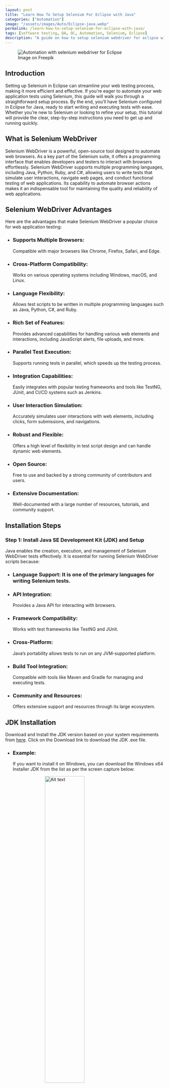 ```yaml
---
layout: post
title: "Learn How To Setup Selenium For Eclipse with Java"
categories: ["Automation"]
image: "/assets/images/Auto/Eclipse-java.webp"
permalink: /learn-how-to-setup-selenium-for-eclipse-with-java/
tags: [software testing, QA, QC, Automation, Selenium, Eclipse]
description: "A guide on how to setup selenium webdriver for eclipse with java to automation test cases to test software applications."
---
```


<figure>
  <img src="/assets/images/Auto/Eclipse-java.webp" alt="Automation with selenium webdriver for Eclipse" />
  <figcaption>Image on Freepik</figcaption>
</figure>

<style>
@media (max-width: 767px) {
  img {
    width: 390px;
    height: 290px;
    
  }
}

@media (min-width: 1000px) {
  img {
    width: 700px;
    height: 500px;
  }
}
</style>

## Introduction

Setting up Selenium in Eclipse can streamline your web testing process, making it more efficient and effective. If you’re eager to automate your web application tests using Selenium, this guide will walk you through a straightforward setup process. By the end, you’ll have Selenium configured in Eclipse for Java, ready to start writing and executing tests with ease. Whether you’re new to
Selenium or looking to refine your setup, this tutorial will provide the clear, step-by-step instructions you need to get up and running quickly.

## What is Selenium WebDriver

Selenium WebDriver is a powerful, open-source tool designed to automate web browsers. As a key part of the Selenium suite, it offers a programming interface that enables developers and testers to interact with browsers effortlessly. Selenium WebDriver supports multiple programming languages, including Java, Python, Ruby, and C#, allowing users to write tests that simulate user interactions, navigate web pages, and conduct functional testing of web applications. Its capability to automate browser actions makes it an indispensable tool for maintaining the quality and reliability of web applications.

## Selenium WebDriver Advantages

Here are the advantages that make Selenium WebDriver a popular choice for web application testing:

- ### Supports Multiple Browsers:
  Compatible with major browsers like Chrome, Firefox, Safari, and Edge.
  
- ### Cross-Platform Compatibility: 
  Works on various operating systems including Windows, macOS, and Linux.

- ### Language Flexibility: 
  Allows test scripts to be written in multiple programming languages such as Java, Python, C#, and Ruby.

- ### Rich Set of Features: 
  Provides advanced capabilities for handling various web elements and interactions, including JavaScript alerts, file uploads, and more.

- ### Parallel Test Execution: 
  Supports running tests in parallel, which speeds up the testing process.

- ### Integration Capabilities: 
  Easily integrates with popular testing frameworks and tools like TestNG, JUnit, and CI/CD systems such as Jenkins.

- ### User Interaction Simulation: 
  Accurately simulates user interactions with web elements, including clicks, form submissions, and navigations.

- ### Robust and Flexible: 
  Offers a high level of flexibility in test script design and can handle dynamic web elements.

- ### Open Source: 
  Free to use and backed by a strong community of contributors and users.

- ### Extensive Documentation: 
  Well-documented with a large number of resources, tutorials, and community support.

## Installation Steps

### Step 1: Install Java SE Development Kit (JDK) and Setup 

Java enables the creation, execution, and management of Selenium WebDriver tests effectively. It is essential for running Selenium WebDriver scripts because:

- ### Language Support: It is one of the primary languages for writing Selenium tests.
  
- ### API Integration:
  Provides a Java API for interacting with browsers.
  
- ### Framework Compatibility:
  Works with test frameworks like TestNG and JUnit.
  
- ### Cross-Platform:
  Java’s portability allows tests to run on any JVM-supported platform.
  
- ### Build Tool Integration:
  Compatible with tools like Maven and Gradle for managing and executing tests.
  
- ### Community and Resources:
  Offers extensive support and resources through its large ecosystem.

## JDK Installation

Download and Install the JDK version based on your system requirements from [here](https://www.oracle.com/java/technologies/downloads/). Click on the Download link to download the JDK .exe file.

- ### Example:
  If you want to install it on Windows, you can download the Windows x64 Installer JDK from the list as per the screen capture below:

<img src="https://github.com/QMTesting/qmtesting.github.io/blob/master/assets/images/Auto/eclipse/Eclipse1.webp" alt="Alt text" style="display:block; margin:auto; width:50%;" />

Once the download is complete, double click the installer file called <u><b>jdk-22_windows-x64_bin.exe</b></u> to begin the installation process. The following screen will be displayed.


<img src="https://github.com/QMTesting/qmtesting.github.io/blob/master/assets/images/Auto/eclipse/Capture2.webp" alt="Alt text" style="display:block; margin:auto; width:50%;" />


Click on the <b>Next</b> button. This will display the following screen where you will select the path to store the JDK files.


<img src="https://github.com/QMTesting/qmtesting.github.io/blob/master/assets/images/Auto/eclipse/Capture3.webp" alt="Alt text" style="display:block; margin:auto; width:50%;" />


Select the default path indicated or click the <b>Change</b>… button to select your desired file path. Now select the <b>Next</b> button. The Progress screen will be displayed, as per the screen capture below.


<img src="https://github.com/QMTesting/qmtesting.github.io/blob/master/assets/images/Auto/eclipse/Capture4.webp" alt="Alt text" style="display:block; margin:auto; width:50%;" />


After the component registration has been updated, the following screen will be displayed, indicating that the Java SE Development Kit has been successfully Installed.

<img src="https://github.com/QMTesting/qmtesting.github.io/blob/master/assets/images/Auto/eclipse/Capture5.webp" alt="Alt text" style="display:block; margin:auto; width:50%;" />

Click the <b>Close</b> button.

Now that the JDK installation is complete, verify the installation by opening a command prompt and typing <b>java -version</b> at the prompt, as shown in the screen capture below.

You will know that the JDK installation was successful if the current version of the JDK you are installing (in my case version 22.0.1) is displayed, as per the screen capture below.

<img src="https://github.com/QMTesting/qmtesting.github.io/blob/master/assets/images/Auto/eclipse/Capture6.webp" alt="Alt text" style="display:block; margin:auto; width:50%;" />

#### Note: 
This JDK version comes bundled with Java Runtime Environment (JRE), so you don’t have to download and install the JRE separately.

## Set Up the Environmental Variables for JDK in Microsoft Windows

After installing the JDK, you must set environment variables to ensure the Selenium scripts can locate your Java libraries.

Set the <b>JAVA_HOME</b> and <b>PATH</b> environment variables in Microsoft Windows:

Type <b>Control Panel</b> in the Windows search box, then select the Control Panel icon. See the screen capture below.

<img src="https://github.com/QMTesting/qmtesting.github.io/blob/master/assets/images/Auto/eclipse/Capture7.webp" alt="Alt text" style="display:block; margin:auto; width:50%;" />

Select <b>System and Security</b> from the Control Panel items list

<img src="https://github.com/QMTesting/qmtesting.github.io/blob/master/assets/images/Auto/eclipse/Capture8.webp" alt="Alt text" style="display:block; margin:auto; width:50%;" />

Select <b>System</b> on the <b>System and Security</b> window, below.

<img src="https://github.com/QMTesting/qmtesting.github.io/blob/master/assets/images/Auto/eclipse/Capture9.webp" alt="Alt text" style="display:block; margin:auto; width:50%;" />

Select <b>Advanced System Settings</b> on the <b>Settings</b> window, below.

<img src="https://github.com/QMTesting/qmtesting.github.io/blob/master/assets/images/Auto/eclipse/Capture10.webp" alt="Alt text" style="display:block; margin:auto; width:50%;" />

On the <b>System Properties</b> window, select the <b>Environment Variables</b> button

<img src="https://github.com/QMTesting/qmtesting.github.io/blob/master/assets/images/Auto/eclipse/Capture11.webp" alt="Alt text" style="display:block; margin:auto; width:50%;" />




On the Environment Variables window, add the JAVA_HOME environment variable as follows (see screen capture below):

Click New in the System Variables section.
Enter JAVA_HOME in the Variable name field.
In the Variable value field, enter the location where the JDK software is installed (for example, C:\Program Files\Java\<jdk_version>). If the JAVA_HOME variable already exists, click Edit and replace the old variable value with C:\Program Files\Java\<jdk_version>).
Click the OK button.




Create or Update the PATH environment variable to include the location of the Java executable files:

In the System Variables section, select the PATH variable, and click Edit if the PATH variable exists or click New if the PATH variable does not exist. It would be rare for the PATH to not already exist.
In the Variable value field, insert %JAVA_HOME%\bin. If there are existing directories, add %JAVA_HOME%\bin at the end of all the existing directories. Do not delete any existing entries; otherwise, some existing applications may no longer run.
Click OK.




The JAVA_HOME system variable should look like this:





Click on the PATH variable under the System variables section in the Edit Environment variables window. You should see %JAVA_HOME%\bin on the Edit environment variable window, as per the screen capture below.





Exit the Control Panel.

Step 2: Install Eclipse IDE
Download the latest version of Eclipse IDE for Java Developers here. Be sure to choose correctly between Windows 32 Bit and 64 Bit versions for your machine.

Install Eclipse IDE
The .exe file, named eclipse-inst-jre-win64.exe, will be downloaded.






Double-click on the eclipse-inst-jre-win64.exe file to Install Eclipse. A new window will open. Select Eclipse IDE for Java Developers.





Another window will open, per the screen capture below. Click the INSTALL button.



After the installation is completed, click Launch on the window that appears. This will start the Eclipse IDE.




The Select a directory as workspace window will open. Keep the default location and select Launch.





The Welcome to the Eclipse IDE for Java Developers window will open.

Eclipse11



Now, close the Welcome to the Eclipse IDE for Java Developers. You must install Selenium and configure Eclipse for Java projects before you can create your first Selenium Java project in Eclipse.

Step 3: Install Selenium WebDriver
To install Selenium WebDriver for Java on your system, download the latest version of the Selenium WebDriver for Java zip file from here.





Extract the ZIP file to the desired folder on the c: drive. The contents should look like the screen capture below:





To prevent a slf4j error, download and add the following 2 jar files to your selenium-java-<java version> folder that you just downloaded and extracted to the c: drive.

Download slf4j-simple/2.0.7 at the following link.

Download logback-classic-1.2.9.jar at the following link.

Step 4: Install ChromeDriver
ChromeDriver is essential for executing Selenium test scripts, as it enables automation of the Chrome browser. It allows your tests to simulate user interactions with the browser, such as clicking buttons, filling out forms, and navigating between pages, just as a real user would.

To automate tests with Selenium on Chrome, you need to set up ChromeDriver. Here’s how you can get started:

Install Chrome: Ensure that Chromium or Google Chrome is installed in a recognized location on your system.
Selenium8



Download ChromeDriver: Download the ChromeDriver binary that corresponds to your operating system and matches the version of Google Chrome you have installed. You can find the appropriate version under the downloads section on the ChromeDriver site.
Selenium3



Configure the PATH Environment Variable:
Add to PATH: Include the full path to the ChromeDriver executable in the system environment variable PATH to make it accessible.
Selenium9



Java Configuration: For Java projects, specify the path to ChromeDriver using the webdriver.chrome.driver system property in your Selenium script. Here’s an example:




By following these steps, you can ensure that your Selenium tests are properly set up to run with ChromeDriver, allowing for effective web automation and testing.

Below are the links to the more popular Selenium-supported browsers that will have their own drivers available.

Chrome:	https://chromedriver.chromium.org/downloads
Edge:	https://developer.microsoft.com/en-us/microsoft-edge/tools/webdriver/
Firefox:	https://github.com/mozilla/geckodriver/releases
Safari:	https://webkit.org/blog/6900/webdriver-support-in-safari-10/
Step 5: Configure Eclipse with Selenium WebDriver for a Java Project
Create a New Eclipse Java Project, Package, and Class
Launch the eclipse.exe file inside the Eclipse folder located on C:\eclipse\eclipse.exe.

If asked to select a workspace, keep the default workspace location and select OK.

ConfigureEclipse



Launch Eclipse, then select File -> New -> Java Project.

ConfigureEclipse1



The following new pop-up window will open. Enter the Project name (Example: ProjectLogin). Keep the default values for all other fields and click the Finish button.





Add a new Package to your project:

Right-click on your newly created project name (Example: ProjectLogin) and select New > Package




A new window called Java Package will appear.

Enter the name of your package in the Name field (Example: PackageLogin)
Click on the Finish button
ConfigureEclipse4



Create a new Java class under PackageLogin.

Right click on PackageLogin
Then select New > Class




A new window will open called Java Class

Enter the name of your class in the Name field (Example: ClassLogin)
Click the Finish button




The Eclipse Package Explorer will now look like this:

ConfigureEclipse7



Now, delete the module-info.java file and any other file under the srs node that may have been created at the time of creating your Java project. These files can cause an error when importing certain selenium modules.

Your Eclipse Package Explorer should now look like this:

ConfigureEclipse8



Configure Selenium WebDriver Libraries
Right-click on your newly created project (Example: ProjectLogin) and select Properties.

ConfigureEclipse9



On the project Properties window, perform the following actions:

click on Java Build Path, then,
click on the Libraries tab,
and click on Classpath,
and click on Add External JARs…




When you click on Add External JARs.., the Jar Selection window will appear. Now perform the following:

Browse to select your selenium-java-<version> folder under the c: drive.
Select all of the jar files in the selenium-java-<version> folder, including the logback-classic-1.2.9.jar and the slf4j-simple/2.0.7.jar files that you added in Step 3.
Click the Open button




On the Java Build Path window, click the Apply and Close button.

ConfigureEclipse13



The Referenced Libraries folder should appear under your Project in the Package Explorer:





Verify that Selenium Webdriver is configured correctly.
Click on your Project (Example: ProjectLogin)->Reference Libraries. All of the jar files from your selenium-java-<version> folder under the c: drive should appear in the Referenced Libraries folder.

ConfigureEclipse15



Congratulations! You’ve successfully installed and configured Selenium WebDriver and Eclipse for your first Java project.

Here is a link to the Selenium website where you can find instructions on how to write your first Selenium script in Java.

Conclusion
In conclusion, setting up Selenium for Eclipse with Java is a straightforward process that opens the door to powerful web automation and testing capabilities. By following the steps outlined in this guide, you can seamlessly integrate Selenium WebDriver with your Eclipse IDE, enabling you to write and execute automated test scripts with ease. As you become familiar with the setup process and begin creating your first test cases, you’ll quickly appreciate the efficiency and reliability Selenium brings to web testing.

With this solid foundation, you are well-equipped to explore more advanced features and techniques, driving your testing efforts towards more robust and reliable software applications.




